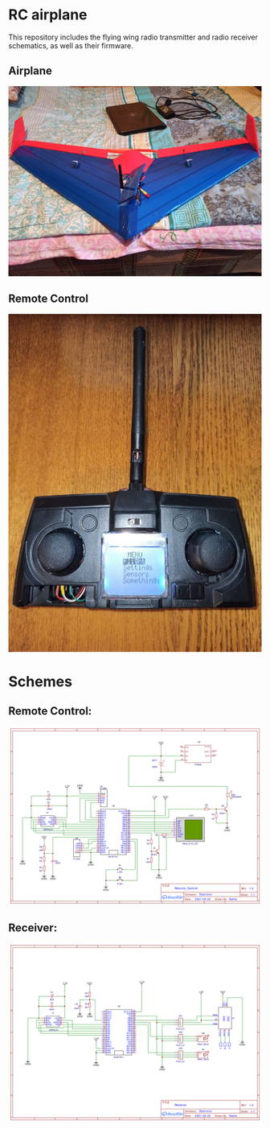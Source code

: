 # RC airplane

This repository includes the flying wing radio transmitter and radio receiver schematics, as well as their firmware.

## Airplane
![Airplane](docs/pictures/photo_2021-05-02_13-25-54.jpg)


## Remote Control
![Remote_Control](docs/pictures/photo_2021-05-06_20-46-37.jpg)

# Schemes

## Remote Control:
![Remote_Control](docs/pictures/Schematic_RC.png)

## Receiver:
![Receiver](docs/pictures/Schematic_R.png)
